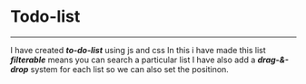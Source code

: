 # Todo-list
---

I have created ___to-do-list___ using js and css
In this i have made this list **_filterable_** means you can search a particular list
I have also add a ___drag-&-drop___ system for each list so we can also set the positinon.

